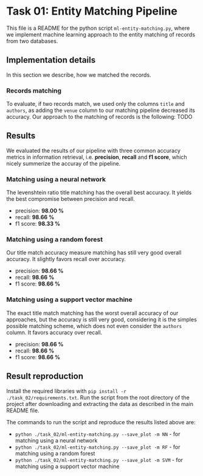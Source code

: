 # Task 01: Entity Matching Pipeline
This file is a README for the python script `ml-entity-matching.py`, where we implement machine learning approach to the entity matching of records from two databases.

## Implementation details
In this section we describe, how we matched the records.

### Records matching
To evaluate, if two records match, we used only the columns `title` and `authors`, as adding the `venue` column to our matching pipeline decreased its accuracy. Our approach to the matching of records is the following:
TODO

## Results
We evaluated the results of our pipeline with three common accuracy metrics in information retrieval, i.e. **precision**, **recall** and **f1 score**, which nicely summerize the accuray of the pipeline.

### Matching using a neural network
The levenshtein ratio title matching has the overall best accuracy. It yields the best compromise between precision and recall.
* precision: **98.00 %**
* recall:    **98.66 %**
* f1 score:  **98.33 %**

### Matching using a random forest
Our title match accuracy measure matching has still very good overall accuracy. It slightly favors recall over accuracy.
* precision: **98.66 %**
* recall:    **98.66 %**
* f1 score:  **98.66 %**

### Matching using a support vector machine
The exact title match matching has the worst overall accuracy of our approaches, but the accuracy is still very good, considering it is the simples possible matching scheme, which does not even consider the `authors` column. It favors accuracy over recall.
* precision: **98.66 %**
* recall:    **98.66 %**
* f1 score:  **98.66 %**

## Result reproduction
Install the required libraries with `pip install -r ./task_02/requirements.txt`. Run the script from the root directory of the project after downloading and extracting the data as described in the main README file.

The commands to run the script and reproduce the results listed above are:
* `python ./task_02/ml-entity-matching.py --save_plot -m NN`    - for matching using a neural network
* `python ./task_02/ml-entity-matching.py --save_plot -m RF`    - for matching using a random forest
* `python ./task_02/ml-entity-matching.py --save_plot -m SVM`   - for matching using a support vector machine
